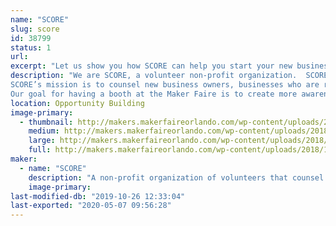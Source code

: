 ```yaml
---
name: "SCORE"
slug: score
id: 38799
status: 1
url: 
excerpt: "Let us show you how SCORE can help you start your new business or grow your existing business...FREE!"
description: "We are SCORE, a volunteer non-profit organization.  SCORE was founded as the Service Corps of Retired Executives.  We are now known just by the acronym SCORE.
SCORE’s mission is to counsel new business owners, businesses who are ready to grow and businesses who are floundering and need help righting the ship.  We also offer a series of seminars on how to run a business to help train new business owners and those who are still in the start-up phase.  SCORE is one of the best kept secrets in town…and the best part is our counseling is FREE!  We do charge a nominal fee for our seminars.  Our offices are located at the NEC center in Fashion Square on East Colonial.
Our goal for having a booth at the Maker Faire is to create more awareness about SCORE in the general public in the Orlando area."
location: Opportunity Building
image-primary:
  - thumbnail: http://makers.makerfaireorlando.com/wp-content/uploads/2018/10/Booth-table2-1-150x150.jpg
    medium: http://makers.makerfaireorlando.com/wp-content/uploads/2018/10/Booth-table2-1-300x169.jpg
    large: http://makers.makerfaireorlando.com/wp-content/uploads/2018/10/Booth-table2-1-1024x576.jpg
    full: http://makers.makerfaireorlando.com/wp-content/uploads/2018/10/Booth-table2-1.jpg
maker:
  - name: "SCORE"
    description: "A non-profit organization of volunteers that counsel and mentor people who want to start a business, are already in business and want to grow or people who are already in business and are floundering and need help righting the ship."
    image-primary: 
last-modified-db: "2019-10-26 12:33:04"
last-exported: "2020-05-07 09:56:28"
---
```

